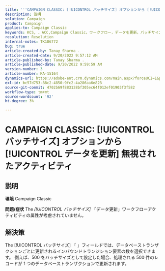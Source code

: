 ```yaml
---
title: '''CAMPAIGN CLASSIC: [!UICONTROL バッチサイズ] オプションから [!UICONTROL データを更新] 無視されたアクティビティ'
description: 説明
solution: Campaign
product: Campaign
applies-to: Campaign Classic
keywords: KCS, 、ACC,Campaign Classic，ワークフロー，データを更新，バッチサイズ
resolution: Resolution
internal-notes: TK186772
bug: true
article-created-by: Tanay Sharma .
article-created-date: 9/20/2022 9:57:12 AM
article-published-by: Tanay Sharma .
article-published-date: 9/20/2022 9:59:59 AM
version-number: 3
article-number: KA-15164
dynamics-url: https://adobe-ent.crm.dynamics.com/main.aspx?forceUCI=1&pagetype=entityrecord&etn=knowledgearticle&id=e9123394-ca38-ed11-9db1-002248086735
exl-id: bc57d753-88c2-4850-9fc2-4a286aa6e823
source-git-commit: 4702b69f883128bf305ec64f012ef01903f3f582
workflow-type: tm+mt
source-wordcount: '92'
ht-degree: 3%

---
```


# CAMPAIGN CLASSIC: [!UICONTROL バッチサイズ] オプションから [!UICONTROL データを更新] 無視されたアクティビティ

## 説明

<b>環境</b>
Campaign Classic


<b>問題/症状</b>
The *[!UICONTROL バッチサイズ]* 「データ更新」ワークフローアクティビティの属性が考慮されていません。




## 解決策


The [!UICONTROL バッチサイズ] 「 」フィールドでは、データベーストランザクションごとに更新されるインバウンドトランジション要素の数を選択できます。 例えば、500 をバッチサイズとして設定した場合、処理される 500 件のレコードが 1 つのデータベーストランザクションで更新されます。
